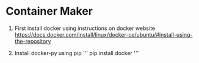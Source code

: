 # Container Maker

1. First install docker using instructions on docker website
https://docs.docker.com/install/linux/docker-ce/ubuntu/#install-using-the-repository

2. Install docker-py using pip
'''
pip install docker
'''


